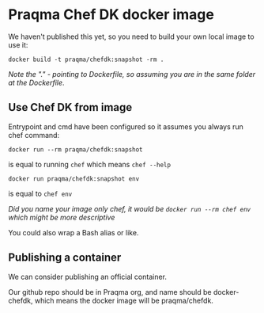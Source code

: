 # Praqma Chef DK docker image

We haven't published this yet, so you need to build your own local image to use it:

	docker build -t praqma/chefdk:snapshot -rm .

_Note the "." - pointing to Dockerfile, so assuming you are in the same folder at the Dockerfile_.


## Use Chef DK from image

Entrypoint and cmd have been configured so it assumes you always run chef command:

	docker run --rm praqma/chefdk:snapshot 

is equal to running `chef` which means `chef --help`

	docker run praqma/chefdk:snapshot env

is equal to `chef env`

_Did you name your image only chef, it would be `docker run --rm chef env` which might be more descriptive_

You could also wrap a Bash alias or like.

## Publishing a container

We can consider publishing an official container.

Our github repo should be in Praqma org, and name should be docker-chefdk, which means the docker image will be praqma/chefdk.
